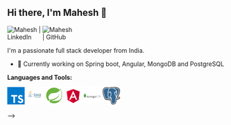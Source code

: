 ## Hi there, I'm Mahesh 👋

<a href="https://www.linkedin.com/in/mahesh-bansode-106781164/">
  <img align="left" alt="Mahesh | LinkedIn" width="81px" src="https://img.shields.io/badge/LinkedIn-0077B5?style=for-the-badge&logo=linkedin&logoColor=white" />
</a>
<a href="https://github.com/MaheshB77">
  <img align="left" alt="Mahesh | GitHub" width="75px" src="https://img.shields.io/badge/GitHub-100000?style=for-the-badge&logo=github&logoColor=white" />
</a>
<br />
<br />

I'm a passionate full stack developer from India.

-   💬 Currently working on Spring boot, Angular, MongoDB and PostgreSQL

**Languages and Tools:**

<code><img height="40" src="https://raw.githubusercontent.com/github/explore/80688e429a7d4ef2fca1e82350fe8e3517d3494d/topics/typescript/typescript.png"></code>
<code><img height="40" src="https://raw.githubusercontent.com/github/explore/80688e429a7d4ef2fca1e82350fe8e3517d3494d/topics/java/java.png"></code>
<code><img height="40" src="https://raw.githubusercontent.com/github/explore/80688e429a7d4ef2fca1e82350fe8e3517d3494d/topics/spring-boot/spring-boot.png"></code>
<code><img height="40" src="https://raw.githubusercontent.com/github/explore/80688e429a7d4ef2fca1e82350fe8e3517d3494d/topics/angular/angular.png"></code>
<code><img height="40" src="https://raw.githubusercontent.com/github/explore/80688e429a7d4ef2fca1e82350fe8e3517d3494d/topics/mongodb/mongodb.png"></code>
<code><img height="40" src="https://raw.githubusercontent.com/github/explore/80688e429a7d4ef2fca1e82350fe8e3517d3494d/topics/postgresql/postgresql.png"></code>

<!-- _NOTE: Top languages does not indicate my skill level or something like that, it's a github metric of which languages I have the most code on github._

<a href="https://github.com/MaheshB77/MaheshB77">
  <!-- Change the `github-readme-stats.anuraghazra1.vercel.app` to `github-readme-stats.vercel.app`  -->
<!--   <img align="center" src="https://github-readme-stats.anuraghazra1.vercel.app/api/top-langs/?username=MaheshB77&theme=dracula" />
</a>
<a href="https://github.com/MaheshB77/MaheshB77">
  <img align="center" src="https://github-readme-stats.anuraghazra1.vercel.app/api?username=MaheshB77&show_icons=true&theme=dracula&line_height=27" alt="MaheshB77" />
</a> --> -->
